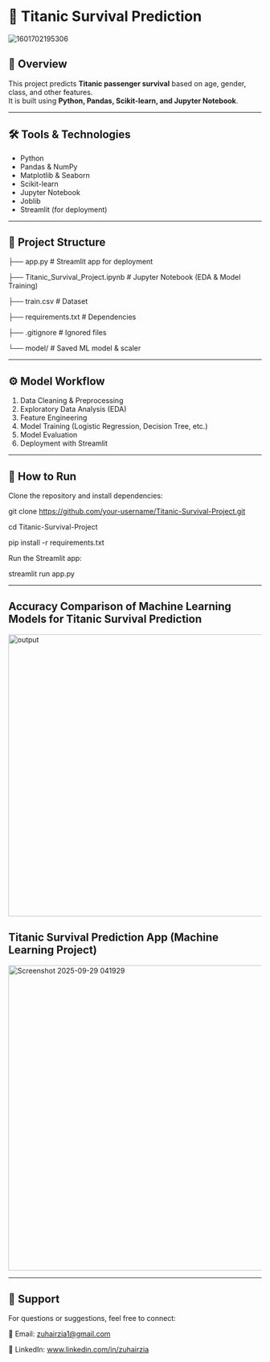 # 🚢 Titanic Survival Prediction  

![1601702195306](https://github.com/user-attachments/assets/428b9e6f-bed5-48c8-9e0a-bad9a1d092ac)

## 📌 Overview  
This project predicts **Titanic passenger survival** based on age, gender, class, and other features.  
It is built using **Python, Pandas, Scikit-learn, and Jupyter Notebook**.  

---

## 🛠 Tools & Technologies  
- Python  
- Pandas & NumPy  
- Matplotlib & Seaborn  
- Scikit-learn  
- Jupyter Notebook  
- Joblib  
- Streamlit (for deployment)  

---

## 📂 Project Structure  
├── app.py # Streamlit app for deployment

├── Titanic_Survival_Project.ipynb # Jupyter Notebook (EDA & Model Training)

├── train.csv # Dataset

├── requirements.txt # Dependencies

├── .gitignore # Ignored files

└── model/ # Saved ML model & scaler


---

## ⚙️ Model Workflow  
1. Data Cleaning & Preprocessing  
2. Exploratory Data Analysis (EDA)  
3. Feature Engineering  
4. Model Training (Logistic Regression, Decision Tree, etc.)  
5. Model Evaluation  
6. Deployment with Streamlit  

---

## 🚀 How to Run  
Clone the repository and install dependencies:  

git clone https://github.com/your-username/Titanic-Survival-Project.git

cd Titanic-Survival-Project

pip install -r requirements.txt

Run the Streamlit app:

streamlit run app.py

---

## Accuracy Comparison of Machine Learning Models for Titanic Survival Prediction

<img width="700" height="560" alt="output" src="https://github.com/user-attachments/assets/057dbea8-6c6f-489b-af05-1adc41ca3edf" />


## Titanic Survival Prediction App (Machine Learning Project)

<img width="1358" height="606" alt="Screenshot 2025-09-29 041929" src="https://github.com/user-attachments/assets/72e1c538-69f7-4ce3-bddb-9bb85ee721e4" />


---

## 📧 Support

For questions or suggestions, feel free to connect:

📩 Email: zuhairzia1@gmail.com

💼 LinkedIn: www.linkedin.com/in/zuhairzia
